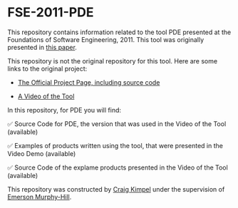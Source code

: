 # FSE-2011-PDE



This repository contains information related to the tool PDE presented at the Foundations of Software Engineering, 2011. This tool was originally presented in [this paper](http://dl.acm.org/citation.cfm?doid=2025113.2025192).



This repository is not the original repository for this tool. Here are some links to the original project:<br/>

* [The Official Project Page, including source code](http://pde.codeplex.com/)

* [A Video of the Tool](https://www.youtube.com/watch?v=-Z33kV09KN4)



In this repository, for PDE you will find:



:white_check_mark: Source Code for PDE, the version that was used in the Video of the Tool (available)

:white_check_mark: Examples of products written using the tool, that were presented in the Video Demo (available)

:white_check_mark: Source Code of the explame products presented in the Video of the Tool (available)



This repository was constructed by [Craig Kimpel](https://github.com/cskimpel) under the supervision of [Emerson Murphy-Hill](https://github.com/CaptainEmerson).
